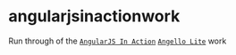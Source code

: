 angularjsinactionwork
=====================

Run through of the [`AngularJS In Action`](http://www.manning.com/bford/) [`Angello Lite`](https://github.com/angularjs-in-action/angello) work
